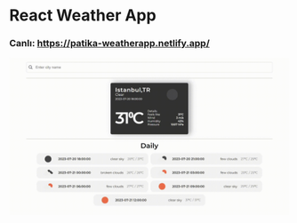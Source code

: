 # React Weather App

### Canlı: https://patika-weatherapp.netlify.app/

![](https://github.com/MuCoderr/React-Projects/blob/main/React-Patika/odev3-weather/weather-app.gif)
